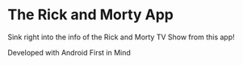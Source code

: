 # The Rick and Morty App

Sink right into the info of the Rick and Morty TV Show from this app!

Developed with Android First in Mind